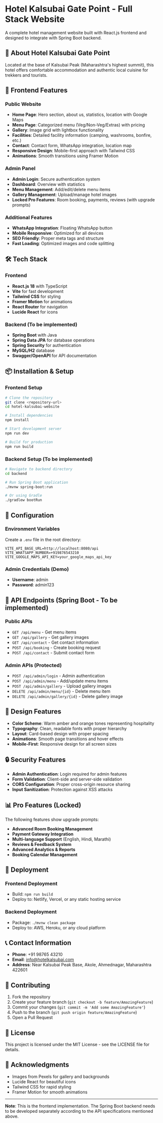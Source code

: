 # Hotel Kalsubai Gate Point - Full Stack Website

A complete hotel management website built with React.js frontend and designed to integrate with Spring Boot backend.

## 🏨 About Hotel Kalsubai Gate Point

Located at the base of Kalsubai Peak (Maharashtra's highest summit), this hotel offers comfortable accommodation and authentic local cuisine for trekkers and tourists.

## 🚀 Frontend Features

### Public Website
- **Home Page**: Hero section, about us, statistics, location with Google Maps
- **Menu Page**: Categorized menu (Veg/Non-Veg/Extras) with pricing
- **Gallery**: Image grid with lightbox functionality
- **Facilities**: Detailed facility information (camping, washrooms, bonfire, etc.)
- **Contact**: Contact form, WhatsApp integration, location map
- **Responsive Design**: Mobile-first approach with Tailwind CSS
- **Animations**: Smooth transitions using Framer Motion

### Admin Panel
- **Admin Login**: Secure authentication system
- **Dashboard**: Overview with statistics
- **Menu Management**: Add/edit/delete menu items
- **Gallery Management**: Upload/manage hotel images
- **Locked Pro Features**: Room booking, payments, reviews (with upgrade prompts)

### Additional Features
- **WhatsApp Integration**: Floating WhatsApp button
- **Mobile Responsive**: Optimized for all devices
- **SEO Friendly**: Proper meta tags and structure
- **Fast Loading**: Optimized images and code splitting

## 🛠️ Tech Stack

### Frontend
- **React.js 18** with TypeScript
- **Vite** for fast development
- **Tailwind CSS** for styling
- **Framer Motion** for animations
- **React Router** for navigation
- **Lucide React** for icons

### Backend (To be implemented)
- **Spring Boot** with Java
- **Spring Data JPA** for database operations
- **Spring Security** for authentication
- **MySQL/H2** database
- **Swagger/OpenAPI** for API documentation

## 📦 Installation & Setup

### Frontend Setup
```bash
# Clone the repository
git clone <repository-url>
cd hotel-kalsubai-website

# Install dependencies
npm install

# Start development server
npm run dev

# Build for production
npm run build
```

### Backend Setup (To be implemented)
```bash
# Navigate to backend directory
cd backend

# Run Spring Boot application
./mvnw spring-boot:run

# Or using Gradle
./gradlew bootRun
```

## 🔧 Configuration

### Environment Variables
Create a `.env` file in the root directory:
```env
VITE_API_BASE_URL=http://localhost:8080/api
VITE_WHATSAPP_NUMBER=+919876543210
VITE_GOOGLE_MAPS_API_KEY=your_google_maps_api_key
```

### Admin Credentials (Demo)
- **Username**: admin
- **Password**: admin123

## 📱 API Endpoints (Spring Boot - To be implemented)

### Public APIs
- `GET /api/menu` - Get menu items
- `GET /api/gallery` - Get gallery images
- `GET /api/contact` - Get contact information
- `POST /api/booking` - Create booking request
- `POST /api/contact` - Submit contact form

### Admin APIs (Protected)
- `POST /api/admin/login` - Admin authentication
- `POST /api/admin/menu` - Add/update menu items
- `POST /api/admin/gallery` - Upload gallery images
- `DELETE /api/admin/menu/{id}` - Delete menu item
- `DELETE /api/admin/gallery/{id}` - Delete gallery image

## 🎨 Design Features

- **Color Scheme**: Warm amber and orange tones representing hospitality
- **Typography**: Clean, readable fonts with proper hierarchy
- **Layout**: Card-based design with proper spacing
- **Animations**: Smooth page transitions and hover effects
- **Mobile-First**: Responsive design for all screen sizes

## 🔒 Security Features

- **Admin Authentication**: Login required for admin features
- **Form Validation**: Client-side and server-side validation
- **CORS Configuration**: Proper cross-origin resource sharing
- **Input Sanitization**: Protection against XSS attacks

## 📊 Pro Features (Locked)

The following features show upgrade prompts:
- **Advanced Room Booking Management**
- **Payment Gateway Integration**
- **Multi-language Support** (English, Hindi, Marathi)
- **Reviews & Feedback System**
- **Advanced Analytics & Reports**
- **Booking Calendar Management**

## 🚀 Deployment

### Frontend Deployment
- Build: `npm run build`
- Deploy to: Netlify, Vercel, or any static hosting service

### Backend Deployment
- Package: `./mvnw clean package`
- Deploy to: AWS, Heroku, or any cloud platform

## 📞 Contact Information

- **Phone**: +91 98765 43210
- **Email**: info@hotelkalsubai.com
- **Address**: Near Kalsubai Peak Base, Akole, Ahmednagar, Maharashtra 422601

## 🤝 Contributing

1. Fork the repository
2. Create your feature branch (`git checkout -b feature/AmazingFeature`)
3. Commit your changes (`git commit -m 'Add some AmazingFeature'`)
4. Push to the branch (`git push origin feature/AmazingFeature`)
5. Open a Pull Request

## 📝 License

This project is licensed under the MIT License - see the LICENSE file for details.

## 🙏 Acknowledgments

- Images from Pexels for gallery and backgrounds
- Lucide React for beautiful icons
- Tailwind CSS for rapid styling
- Framer Motion for smooth animations

---

**Note**: This is the frontend implementation. The Spring Boot backend needs to be developed separately according to the API specifications mentioned above.